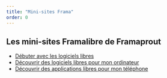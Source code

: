 ```yaml
---
title: "Mini-sites Frama"
order: 0
---
```

## Les mini-sites Framalibre de Framaprout

- [Débuter avec les logiciels libres](https://maiwann.github.io/minisites_fl/debuter%20avec%20les%20logiciels%20libres)
- [Découvrir des logiciels libres pour mon ordinateur](https://maiwann.github.io/minisites_fl/decouvrir%20des%20logiciels%20libres%20pour%20mon%20ordinateur)
- [Découvrir des applications libres pour mon téléphone](https://maiwann.github.io/minisites_fl/decouvrir%20des%20applications%20libres%20pour%20mon%20telephone) 